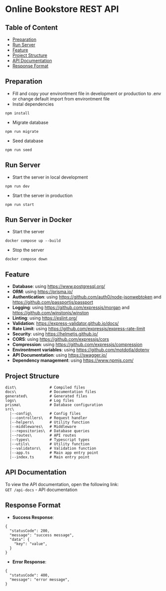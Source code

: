 # Online Bookstore REST API

## Table of Content
- [Preparation](#preparation)
- [Run Server](#run-server)
- [Feature](#feature)
- [Project Structure](#project-structure)
- [API Documentation](#api-documentation)
- [Response Format](#response-format)

## Preparation
- Fill and copy your environtment file in development or production to .env or change default import from environtment file
- Instal dependencies
```
npm install
```
- Migrate database
```
npm run migrate 
```
- Seed database
```
npm run seed
```

## Run Server
- Start the server in local development
```
npm run dev
```
- Start the server in production
```
npm run start
```

## Run Server in Docker
- Start the server
```
docker compose up --build
```
- Stop the server
```
docker compose down
```

## Feature
- **Database**: using https://www.postgresql.org/
- **ORM**: using https://prisma.io/
- **Authentication**: using https://github.com/auth0/node-jsonwebtoken and https://github.com/passportjs/passport
- **Logging**: using https://github.com/expressjs/morgan and https://github.com/winstonjs/winston
- **Linting**: using https://eslint.org/
- **Validation**: https://express-validator.github.io/docs/
- **Rate Limit**: using https://github.com/expressjs/express-rate-limit
- **Security**: using https://helmetjs.github.io/
- **CORS**: using https://github.com/expressjs/cors
- **Compression**: using https://github.com/expressjs/compression
- **Environtment variables**: using https://github.com/motdotla/dotenv
- **API Documentation**: using https://swagger.io/
- **Dependency management**: using https://www.npmjs.com/

## Project Structure
```
dist\               # Compiled files
docs\               # Documentation files
generated\          # Generated files
logs\               # Log files
prisma\             # Database configuration
src\
  |--config\        # Config files
  |--controllers\   # Request handler
  |--helpers\       # Utility function
  |--middlewares\   # Middleware
  |--repositories\  # Database queries
  |--routes\        # API routes
  |--types\         # Typescript types
  |--utils\         # Utility function
  |--validators\    # Validation function
  |--app.ts         # Main app entry point
  |--index.ts       # Main entry point
```

## API Documentation
To view the API documentation, open the following link:
<br/>
``GET /api-docs`` - API documentation


## Response Format

- **Success Response**:
```
{
  "statusCode": 200,
  "message": "success message",
  "data": {
    "key": "value",
  }
}
```
- **Error Response**:
```
{
  "statusCode": 400,
  "message": "error message",
}